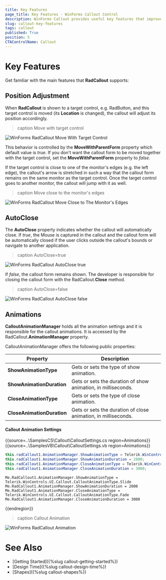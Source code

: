 ```yaml
---
title: Key Features
page_title: Key Features - WinForms Callout Control
description: WinForms Callout provides useful key features that improves the user experience in your project.   
slug: callout-key-features
tags: callout
published: True
position: 5 
CTAControlName: Callout
---
```


# Key Features  

Get familiar with the main features that **RadCallout** supports:

## Position Adjustment

When **RadCallout** is shown to a target control, e.g. RadButton, and this target control is moved (its **Location** is changed), the callout will adjust its position accordingly. 

>caption Move with target control
 
![WinForms RadCallout Move With Target Control](images/callout-key-features001.gif)

This behavior is controlled by the **MoveWithParentForm** property which default value is *true*. If you don't want the callout form to be moved together with the target control, set the **MoveWithParentForm** property to *false*.

If the target control is close to one of the monitor's edges (e.g. the left edge), the callout's arrow is stretched in such a way that the callout form remains on the same monitor as the target control. Once the target control goes to another monitor, the callout will jump with it as well.

>caption Move close to the monitor's edges

![WinForms RadCallout Move Close to The Monitor's Edges](images/callout-key-features002.gif)

## AutoClose

The **AutoClose** property indicates whether the callout will automatically close. If *true*, the Mouse is captured in the callout and the callout form will be automatically closed if the user clicks outside the callout's bounds or navigate to another application.

>caption AutoClose=true

![WinForms RadCallout AutoClose true](images/callout-key-features003.gif)

If *false*, the callout form remains shown. The developer is responsible for closing the callout form with the RadCallout.**Close** method.

>caption AutoClose=false

![WinForms RadCallout AutoClose false](images/callout-key-features004.gif)

## Animations

**CalloutAnimationManager** holds all the animation settings and it is responsible for the callout animations. It is accessed by the RadCallout.**AnimationManager** property. 

CalloutAnimationManager offers the following public properties:

|Property|Description|
|----|----|
|**ShowAnimationType**|Gets or sets the type of show animation.|
|**ShowAnimationDuration**|Gets or sets the duration of show animation, in milliseconds.|
|**CloseAnimationType**|Gets or sets the type of close animation.|
|**CloseAnimationDuration**|Gets or sets the duration of close animation, in milliseconds.|

#### Callout Animation Settings

{{source=..\SamplesCS\Callout\CalloutSettings.cs region=Animations}} 
{{source=..\SamplesVB\Callout\CalloutSettings.vb region=Animations}} 

````C#
this.radCallout1.AnimationManager.ShowAnimationType = Telerik.WinControls.UI.Callout.CalloutAnimationType.Slide;
this.radCallout1.AnimationManager.ShowAnimationDuration = 2000;
this.radCallout1.AnimationManager.CloseAnimationType = Telerik.WinControls.UI.Callout.CalloutAnimationType.Fade;
this.radCallout1.AnimationManager.CloseAnimationDuration = 3000;


````
````VB.NET
Me.RadCallout1.AnimationManager.ShowAnimationType = Telerik.WinControls.UI.Callout.CalloutAnimationType.Slide
Me.RadCallout1.AnimationManager.ShowAnimationDuration = 2000
Me.RadCallout1.AnimationManager.CloseAnimationType = Telerik.WinControls.UI.Callout.CalloutAnimationType.Fade
Me.RadCallout1.AnimationManager.CloseAnimationDuration = 3000

````

{{endregion}}

>caption Callout Animation

![WinForms RadCallout Animation](images/callout-key-features005.gif)

# See Also

* [Getting Started]({%slug callout-getting-started%})
* [Design Time]({%slug callout-design-time%}) 
* [Shapes]({%slug callout-shapes%}) 
 
        
